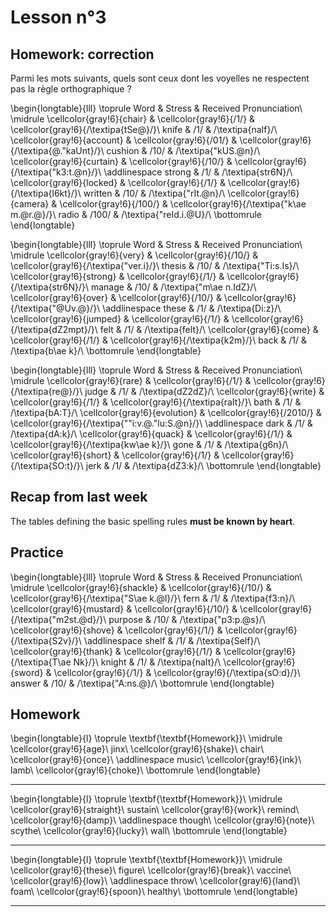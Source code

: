 # Lesson n°3



## Homework: correction

Parmi les mots suivants, quels sont ceux dont les voyelles ne respectent pas la règle orthographique ?


\begin{longtable}{lll}
\toprule
Word & Stress & Received Pronunciation\\
\midrule
\cellcolor{gray!6}{chair} & \cellcolor{gray!6}{/1/} & \cellcolor{gray!6}{/\textipa{tSe@}/}\\
knife & /1/ & /\textipa{naIf}/\\
\cellcolor{gray!6}{account} & \cellcolor{gray!6}{/01/} & \cellcolor{gray!6}{/\textipa{@."kaUnt}/}\\
cushion & /10/ & /\textipa{"kUS.@n}/\\
\cellcolor{gray!6}{curtain} & \cellcolor{gray!6}{/10/} & \cellcolor{gray!6}{/\textipa{"k3:t.@n}/}\\
\addlinespace
strong & /1/ & /\textipa{str6N}/\\
\cellcolor{gray!6}{locked} & \cellcolor{gray!6}{/1/} & \cellcolor{gray!6}{/\textipa{l6kt}/}\\
written & /10/ & /\textipa{"rIt.@n}/\\
\cellcolor{gray!6}{camera} & \cellcolor{gray!6}{/100/} & \cellcolor{gray!6}{/\textipa{"k\ae m.@r.@}/}\\
radio & /100/ & /\textipa{"reId.i.@U}/\\
\bottomrule
\end{longtable}


\begin{longtable}{lll}
\toprule
Word & Stress & Received Pronunciation\\
\midrule
\cellcolor{gray!6}{very} & \cellcolor{gray!6}{/10/} & \cellcolor{gray!6}{/\textipa{"ver.i}/}\\
thesis & /10/ & /\textipa{"Ti:s.Is}/\\
\cellcolor{gray!6}{strong} & \cellcolor{gray!6}{/1/} & \cellcolor{gray!6}{/\textipa{str6N}/}\\
manage & /10/ & /\textipa{"m\ae n.IdZ}/\\
\cellcolor{gray!6}{over} & \cellcolor{gray!6}{/10/} & \cellcolor{gray!6}{/\textipa{"@Uv.@}/}\\
\addlinespace
these & /1/ & /\textipa{Di:z}/\\
\cellcolor{gray!6}{jumped} & \cellcolor{gray!6}{/1/} & \cellcolor{gray!6}{/\textipa{dZ2mpt}/}\\
felt & /1/ & /\textipa{felt}/\\
\cellcolor{gray!6}{come} & \cellcolor{gray!6}{/1/} & \cellcolor{gray!6}{/\textipa{k2m}/}\\
back & /1/ & /\textipa{b\ae k}/\\
\bottomrule
\end{longtable}


\begin{longtable}{lll}
\toprule
Word & Stress & Received Pronunciation\\
\midrule
\cellcolor{gray!6}{rare} & \cellcolor{gray!6}{/1/} & \cellcolor{gray!6}{/\textipa{re@}/}\\
judge & /1/ & /\textipa{dZ2dZ}/\\
\cellcolor{gray!6}{write} & \cellcolor{gray!6}{/1/} & \cellcolor{gray!6}{/\textipa{raIt}/}\\
bath & /1/ & /\textipa{bA:T}/\\
\cellcolor{gray!6}{evolution} & \cellcolor{gray!6}{/2010/} & \cellcolor{gray!6}{/\textipa{""i:v.@."lu:S.@n}/}\\
\addlinespace
dark & /1/ & /\textipa{dA:k}/\\
\cellcolor{gray!6}{quack} & \cellcolor{gray!6}{/1/} & \cellcolor{gray!6}{/\textipa{kw\ae k}/}\\
gone & /1/ & /\textipa{g6n}/\\
\cellcolor{gray!6}{short} & \cellcolor{gray!6}{/1/} & \cellcolor{gray!6}{/\textipa{SO:t}/}\\
jerk & /1/ & /\textipa{dZ3:k}/\\
\bottomrule
\end{longtable}



## Recap from last week

The tables defining the basic spelling rules **must be known by heart**.


 
## Practice


\begin{longtable}{lll}
\toprule
Word & Stress & Received Pronunciation\\
\midrule
\cellcolor{gray!6}{shackle} & \cellcolor{gray!6}{/10/} & \cellcolor{gray!6}{/\textipa{"S\ae k.@l}/}\\
fern & /1/ & /\textipa{f3:n}/\\
\cellcolor{gray!6}{mustard} & \cellcolor{gray!6}{/10/} & \cellcolor{gray!6}{/\textipa{"m2st.@d}/}\\
purpose & /10/ & /\textipa{"p3:p.@s}/\\
\cellcolor{gray!6}{shove} & \cellcolor{gray!6}{/1/} & \cellcolor{gray!6}{/\textipa{S2v}/}\\
\addlinespace
shelf & /1/ & /\textipa{Self}/\\
\cellcolor{gray!6}{thank} & \cellcolor{gray!6}{/1/} & \cellcolor{gray!6}{/\textipa{T\ae Nk}/}\\
knight & /1/ & /\textipa{naIt}/\\
\cellcolor{gray!6}{sword} & \cellcolor{gray!6}{/1/} & \cellcolor{gray!6}{/\textipa{sO:d}/}\\
answer & /10/ & /\textipa{"A:ns.@}/\\
\bottomrule
\end{longtable}



## Homework


 
\begin{longtable}{l}
\toprule
\textbf{\textbf{Homework}}\\
\midrule
\cellcolor{gray!6}{age}\\
jinx\\
\cellcolor{gray!6}{shake}\\
chair\\
\cellcolor{gray!6}{once}\\
\addlinespace
music\\
\cellcolor{gray!6}{ink}\\
lamb\\
\cellcolor{gray!6}{choke}\\
\bottomrule
\end{longtable} 

---



 
\begin{longtable}{l}
\toprule
\textbf{\textbf{Homework}}\\
\midrule
\cellcolor{gray!6}{straight}\\
sustain\\
\cellcolor{gray!6}{work}\\
remind\\
\cellcolor{gray!6}{damp}\\
\addlinespace
though\\
\cellcolor{gray!6}{note}\\
scythe\\
\cellcolor{gray!6}{lucky}\\
wall\\
\bottomrule
\end{longtable} 

---



 
\begin{longtable}{l}
\toprule
\textbf{\textbf{Homework}}\\
\midrule
\cellcolor{gray!6}{these}\\
figure\\
\cellcolor{gray!6}{break}\\
vaccine\\
\cellcolor{gray!6}{low}\\
\addlinespace
throw\\
\cellcolor{gray!6}{land}\\
foam\\
\cellcolor{gray!6}{spoon}\\
healthy\\
\bottomrule
\end{longtable} 

---

